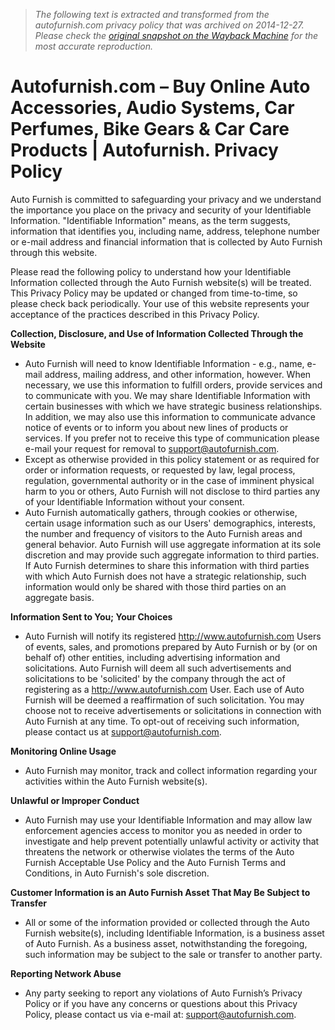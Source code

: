 > *The following text is extracted and transformed from the autofurnish.com privacy policy that was archived on 2014-12-27. Please check the [original snapshot on the Wayback Machine](https://web.archive.org/web/20141227072830id_/http%3A//www.autofurnish.com/privacyinfo) for the most accurate reproduction.*

# Autofurnish.com – Buy Online Auto Accessories, Audio Systems, Car Perfumes, Bike Gears & Car Care Products | Autofurnish. Privacy Policy

Auto Furnish is committed to safeguarding your privacy and we understand the importance you place on the privacy and security of your Identifiable Information. "Identifiable Information" means, as the term suggests, information that identifies you, including name, address, telephone number or e-mail address and financial information that is collected by Auto Furnish through this website.

Please read the following policy to understand how your Identifiable Information collected through the Auto Furnish website(s) will be treated. This Privacy Policy may be updated or changed from time-to-time, so please check back periodically. Your use of this website represents your acceptance of the practices described in this Privacy Policy.

**Collection, Disclosure, and Use of Information Collected Through the Website**

  * Auto Furnish will need to know Identifiable Information - e.g., name, e-mail address, mailing address, and other information, however. When necessary, we use this information to fulfill orders, provide services and to communicate with you. We may share Identifiable Information with certain businesses with which we have strategic business relationships. In addition, we may also use this information to communicate advance notice of events or to inform you about new lines of products or services. If you prefer not to receive this type of communication please e-mail your request for removal to support@autofurnish.com.
  * Except as otherwise provided in this policy statement or as required for order or information requests, or requested by law, legal process, regulation, governmental authority or in the case of imminent physical harm to you or others, Auto Furnish will not disclose to third parties any of your Identifiable Information without your consent.
  * Auto Furnish automatically gathers, through cookies or otherwise, certain usage information such as our Users' demographics, interests, the number and frequency of visitors to the Auto Furnish areas and general behavior. Auto Furnish will use aggregate information at its sole discretion and may provide such aggregate information to third parties. If Auto Furnish determines to share this information with third parties with which Auto Furnish does not have a strategic relationship, such information would only be shared with those third parties on an aggregate basis.



**Information Sent to You; Your Choices**

  * Auto Furnish will notify its registered http://www.autofurnish.com Users of events, sales, and promotions prepared by Auto Furnish or by (or on behalf of) other entities, including advertising information and solicitations. Auto Furnish will deem all such advertisements and solicitations to be 'solicited' by the company through the act of registering as a http://www.autofurnish.com User. Each use of Auto Furnish will be deemed a reaffirmation of such solicitation. You may choose not to receive advertisements or solicitations in connection with Auto Furnish at any time. To opt-out of receiving such information, please contact us at support@autofurnish.com.



**Monitoring Online Usage**

  * Auto Furnish may monitor, track and collect information regarding your activities within the Auto Furnish website(s).



**Unlawful or Improper Conduct**

  * Auto Furnish may use your Identifiable Information and may allow law enforcement agencies access to monitor you as needed in order to investigate and help prevent potentially unlawful activity or activity that threatens the network or otherwise violates the terms of the Auto Furnish Acceptable Use Policy and the Auto Furnish Terms and Conditions, in Auto Furnish's sole discretion.



**Customer Information is an Auto Furnish Asset That May Be Subject to Transfer**

  * All or some of the information provided or collected through the Auto Furnish website(s), including Identifiable Information, is a business asset of Auto Furnish. As a business asset, notwithstanding the foregoing, such information may be subject to the sale or transfer to another party.



**Reporting Network Abuse**

  * Any party seeking to report any violations of Auto Furnish’s Privacy Policy or if you have any concerns or questions about this Privacy Policy, please contact us via e-mail at: support@autofurnish.com.


